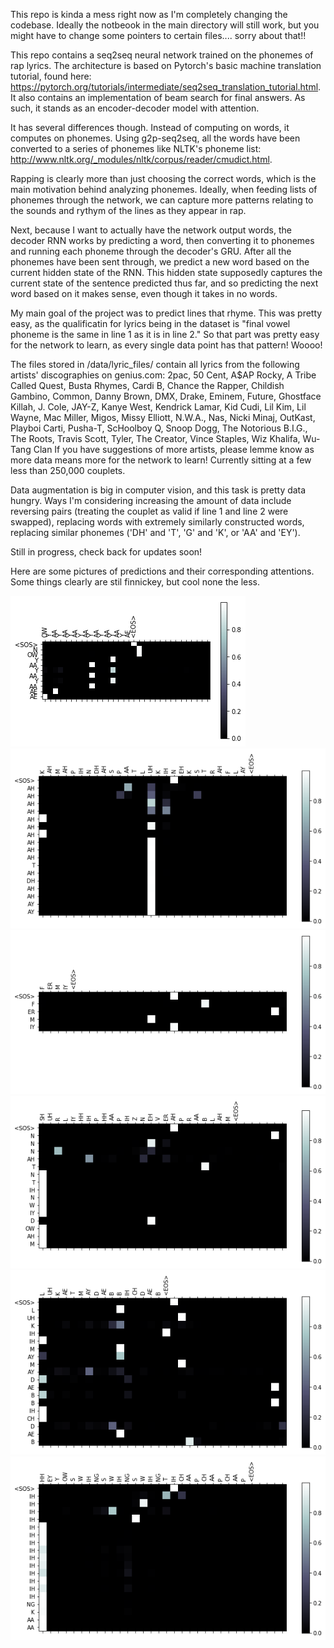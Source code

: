 This repo is kinda a mess right now as I'm completely changing the codebase. Ideally the notbeook in the main directory will still work, but you might have to change some pointers to certain files.... sorry about that!!



This repo contains a seq2seq neural network trained on the phonemes of rap lyrics. The architecture is based on Pytorch's basic machine translation tutorial, found here: https://pytorch.org/tutorials/intermediate/seq2seq_translation_tutorial.html. It also contains an implementation of beam search for final answers. As such, it stands as an encoder-decoder model with attention. 

It has several differences though. Instead of computing on words, it computes on phonemes. Using g2p-seq2seq, all the words have been converted to a series of phonemes like NLTK's phoneme list: http://www.nltk.org/_modules/nltk/corpus/reader/cmudict.html.

Rapping is clearly more than just choosing the correct words, which is the main motivation behind analyzing phonemes. Ideally, when feeding lists of phonemes through the network, we can capture more patterns relating to the sounds and rythym of the lines as they appear in rap.

Next, because I want to actually have the network output words, the decoder RNN works by predicting a word, then converting it to phonemes and running each phoneme through the decoder's GRU. After all the phonemes have been sent through, we predict a new word based on the current hidden state of the RNN. This hidden state supposedly captures the current state of the sentence predicted thus far, and so predicting the next word based on it makes sense, even though it takes in no words.

My main goal of the project was to predict lines that rhyme. This was pretty easy, as the qualificatin for lyrics being in the dataset is "final vowel phoneme is the same in line 1 as it is in line 2." So that part was pretty easy for the network to learn, as every single data point has that pattern! Woooo!  

The files stored in /data/lyric_files/ contain all lyrics from the following artists' discographies on genius.com:
2pac, 50 Cent, A$AP Rocky, A Tribe Called Quest, Busta Rhymes, Cardi B, Chance the Rapper, Childish Gambino, Common, Danny Brown, DMX, Drake, Eminem, Future, Ghostface Killah, J. Cole, JAY-Z, Kanye West, Kendrick Lamar, Kid Cudi, Lil Kim, Lil Wayne, Mac Miller, Migos, Missy Elliott, N.W.A., Nas, Nicki Minaj, OutKast, Playboi Carti, Pusha-T, ScHoolboy Q, Snoop Dogg, The Notorious B.I.G., The Roots, Travis Scott, Tyler, The Creator, Vince Staples, Wiz Khalifa, Wu-Tang Clan
If you have suggestions of more artists, please lemme know as more data means more for the network to learn! Currently sitting at a few less than 250,000 couplets. 

Data augmentation is big in computer vision, and this task is pretty data hungry. Ways I'm considering increasing the amount of data include reversing pairs (treating the couplet as valid if line 1 and line 2 were swapped), replacing words with extremely similarly constructed words, replacing similar phonemes ('DH' and 'T', 'G' and 'K', or 'AA' and 'EY').

Still in progress, check back for updates soon!

Here are some pictures of predictions and their corresponding attentions. Some things clearly are stil finnickey, but cool none the less.

![output 1](https://github.com/maxisawesome/seq2seq_raplyrics/blob/master/nn_out1.png)
![output 2](https://github.com/maxisawesome/seq2seq_raplyrics/blob/master/nn_out2.png)
![output 3](https://github.com/maxisawesome/seq2seq_raplyrics/blob/master/nn_out3.png)
![output 4](https://github.com/maxisawesome/seq2seq_raplyrics/blob/master/nn_out4.png)
![output 5](https://github.com/maxisawesome/seq2seq_raplyrics/blob/master/nn_out5.png)
![output 6](https://github.com/maxisawesome/seq2seq_raplyrics/blob/master/nn_out6.png)
